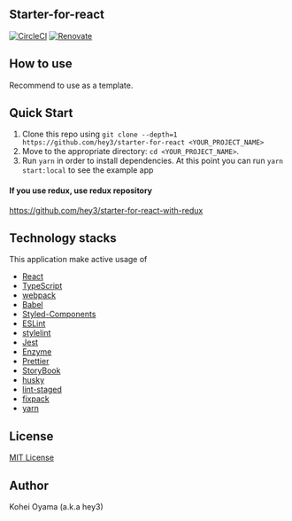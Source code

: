 ## Starter-for-react

[![CircleCI](https://circleci.com/gh/hey3/starter-for-react/tree/master.svg?style=svg)](https://circleci.com/gh/hey3/starter-for-react/tree/master)
[![Renovate](https://img.shields.io/badge/renovate-enabled-brightgreen.svg)](https://renovatebot.com)

## How to use

Recommend to use as a template.

## Quick Start

1. Clone this repo using `git clone --depth=1 https://github.com/hey3/starter-for-react <YOUR_PROJECT_NAME>`
2. Move to the appropriate directory: `cd <YOUR_PROJECT_NAME>`.
3. Run `yarn` in order to install dependencies. At this point you can run `yarn start:local` to see the example app

#### If you use redux, use redux repository

https://github.com/hey3/starter-for-react-with-redux

## Technology stacks

This application make active usage of
- [React](https://reactjs.org/) 
- [TypeScript](https://www.typescriptlang.org/)
- [webpack](https://webpack.js.org/)
- [Babel](https://babeljs.io/)
- [Styled-Components](https://styled-components.com/)
- [ESLint](https://eslint.org/)
- [stylelint](https://stylelint.io/)
- [Jest](https://jestjs.io/)
- [Enzyme](https://www.enzyme.org/)
- [Prettier](https://prettier.io/)
- [StoryBook](https://storybook.js.org/)
- [husky](https://github.com/typicode/husky)
- [lint-staged](https://github.com/okonet/lint-staged)
- [fixpack](https://github.com/henrikjoreteg/fixpack)
- [yarn](https://yarnpkg.com)

## License

[MIT License](https://github.com/hey3/starter-for-react/blob/master/LICENSE)

## Author

Kohei Oyama (a.k.a hey3)
